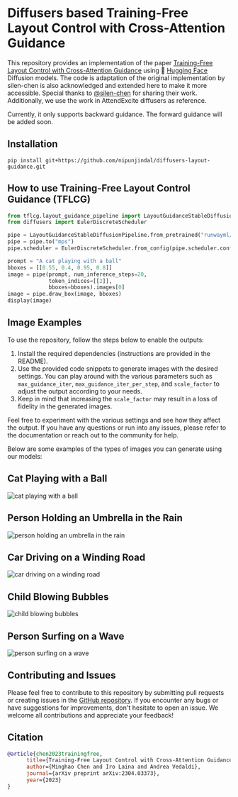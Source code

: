 # Diffusers based Training-Free Layout Control with Cross-Attention Guidance

This repository provides an implementation of the paper [Training-Free Layout Control with Cross-Attention Guidance](https://arxiv.org/abs/2304.03373) using 🤗 [Hugging Face](https://github.com/huggingface/diffusers) Diffusion models. The code is adaptation of the original implementation by silen-chen is also acknowledged and extended here to make it more accessible. Special thanks to [@silen-chen](https://github.com/silent-chen) for sharing their work. Additionally, we use the work in AttendExcite diffusers as reference.

Currently, it only supports backward guidance. The forward guidance will be added soon.

## Installation

```shell
pip install git+https://github.com/nipunjindal/diffusers-layout-guidance.git
```

## How to use Training-Free Layout Control Guidance (TFLCG)

```python
from tflcg.layout_guidance_pipeline import LayoutGuidanceStableDiffusionPipeline
from diffusers import EulerDiscreteScheduler

pipe = LayoutGuidanceStableDiffusionPipeline.from_pretrained("runwayml/stable-diffusion-v1-5")
pipe = pipe.to("mps")
pipe.scheduler = EulerDiscreteScheduler.from_config(pipe.scheduler.config)

prompt = "A cat playing with a ball"
bboxes = [[0.55, 0.4, 0.95, 0.8]]
image = pipe(prompt, num_inference_steps=20,
             token_indices=[[2]],
             bboxes=bboxes).images[0]
image = pipe.draw_box(image, bboxes)
display(image)
```

## Image Examples
To use the repository, follow the steps below to enable the outputs:

1. Install the required dependencies (instructions are provided in the README).
2. Use the provided code snippets to generate images with the desired settings. You can play around with the various parameters such as `max_guidance_iter`, `max_guidance_iter_per_step`, and `scale_factor` to adjust the output according to your needs.
3. Keep in mind that increasing the `scale_factor` may result in a loss of fidelity in the generated images.

Feel free to experiment with the various settings and see how they affect the output. If you have any questions or run into any issues, please refer to the documentation or reach out to the community for help.

Below are some examples of the types of images you can generate using our models:

## Cat Playing with a Ball
![cat playing with a ball](assets/cat.png)

## Person Holding an Umbrella in the Rain
![person holding an umbrella in the rain](assets/umbrella.png)

## Car Driving on a Winding Road
![car driving on a winding road](assets/car.png)

## Child Blowing Bubbles
![child blowing bubbles](assets/boy.png)

## Person Surfing on a Wave
![person surfing on a wave](assets/surf.png)

## Contributing and Issues
Please feel free to contribute to this repository by submitting pull requests or creating issues in the [GitHub repository](https://github.com/nipunjindal/diffusers-layout-guidance). If you encounter any bugs or have suggestions for improvements, don't hesitate to open an issue. We welcome all contributions and appreciate your feedback!

## Citation

```bibtex
@article{chen2023trainingfree,
      title={Training-Free Layout Control with Cross-Attention Guidance}, 
      author={Minghao Chen and Iro Laina and Andrea Vedaldi},
      journal={arXiv preprint arXiv:2304.03373},
      year={2023}
}
```